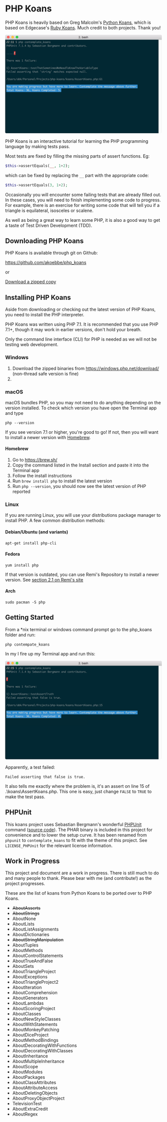 # PHP Koans

PHP Koans is heavily based on Greg Malcolm's [Python Koans](https://github.com/gregmalcolm/python_koans), which is based on Edgecase's [Ruby Koans](http://rubykoans.com/). Much credit to both projects. Thank you!

![PHP Koans Screenshot](screenshots/php_koans.png?raw=true "PHP Koans Screenshot")

PHP Koans is an interactive tutorial for learning the PHP programming language by making tests pass.

Most tests are fixed by filling the missing parts of assert functions. Eg:

```php
$this->assertEquals(__, 1+2);
```

which can be fixed by replacing the `__` part with the appropriate code:

```php
$this->assertEquals(3, 1+2);
```

Occasionally you will encounter some failing tests that are already filled out. In these cases, you will need to finish implementing some code to progress. For example, there is an exercise for writing some code that will tell you if a triangle is equilateral, isosceles or scalene.

As well as being a great way to learn some PHP, it is also a good way to get a taste of Test Driven Development (TDD).

## Downloading PHP Koans

PHP Koans is available through git on Github:

https://github.com/akoebbe/php_koans

or

[Download a zipped copy](https://github.com/akoebbe/php_koans/archive/master.zip)

## Installing PHP Koans

Aside from downloading or checking out the latest version of PHP Koans, you need to install the PHP interpreter.

PHP Koans was written using PHP 7.1. It is recommended that you use PHP 7.1+, though it may work in earlier versions, don't hold your breath.

Only the command line interface (CLI) for PHP is needed as we will not be testing web development.

### Windows

1. Download the zipped binaries from https://windows.php.net/download/ (non-thread safe version is fine)
2. 

### macOS

macOS bundles PHP, so you may not need to do anything depending on the version installed. To check which version you have open the Terminal app and type

```
php --version
```

If you see version 7.1 or higher, you're good to go! If not, then you will want to install a newer version with [Homebrew](https://brew.sh/).

#### Homebrew

1. Go to  https://brew.sh/
2. Copy the command listed in the Install section and paste it into the Terminal app
3. Follow the install instructions
4. Run `brew install php` to install the latest version
5. Run `php --version`, you should now see the latest version of PHP reported

### Linux

If you are running Linux, you will use your distributions package manager to install PHP. A few common distribution methods:

#### Debian/Ubuntu (and variants)
```
apt-get install php-cli
```

#### Fedora

```
yum install php
```

If that version is outdated, you can use Remi's Repository to install a newer version. See [section 2.1 on Remi's site](https://blog.remirepo.net/pages/Config-en)

#### Arch

```
sudo pacman -S php
```

## Getting Started

From a *nix terminal or windows command prompt go to the php_koans folder and run:

```
php contempate_koans
```

In my I fire up my Terminal app and run this:

![PHP Koans Screenshot](screenshots/php_koans-step1.png?raw=true "PHP Koans First Run")


Apparently, a test failed:

```
Failed asserting that false is true.
```

It also tells me exactly where the problem is, it's an assert on line 15 of .\koans\AssertKoans.php. This one is easy, just change `FALSE` to `TRUE` to make the test pass.

## PHPUnit

This koans project uses Sebastian Bergmann's wonderful [PHPUnit](https://phpunit.de/) command ([source code](https://github.com/sebastianbergmann/phpunit)). The PHAR binary is included in this project for convenience and to lower the setup curve. It has been renamed from `phpunit` to `contemplate_koans` to fit with the theme of this project. See `LICENSE_PHPUnit` for the relevant license information.

## Work in Progress

This project and document are a work in progress. There is still much to do and many people to thank. Please bear with me (and contribute!) as the project progresses.

These are the list of koans from Python Koans to be ported over to PHP Koans.

- ~~AboutAsserts~~
- ~~AboutStrings~~
- AboutNone
- AboutLists
- AboutListAssignments
- AboutDictionaries
- ~~AboutStringManipulation~~
- AboutTuples
- AboutMethods
- AboutControlStatements
- AboutTrueAndFalse
- AboutSets
- AboutTriangleProject
- AboutExceptions
- AboutTriangleProject2
- AboutIteration
- AboutComprehension
- AboutGenerators
- AboutLambdas
- AboutScoringProject
- AboutClasses
- AboutNewStyleClasses
- AboutWithStatements
- AboutMonkeyPatching
- AboutDiceProject
- AboutMethodBindings
- AboutDecoratingWithFunctions
- AboutDecoratingWithClasses
- AboutInheritance
- AboutMultipleInheritance
- AboutScope
- AboutModules
- AboutPackages
- AboutClassAttributes
- AboutAttributeAccess
- AboutDeletingObjects
- AboutProxyObjectProject
- TelevisionTest
- AboutExtraCredit
- AboutRegex